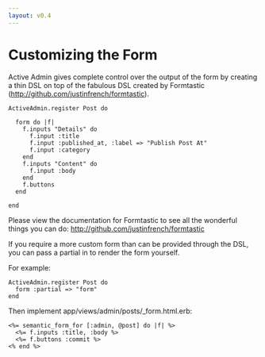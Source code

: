 ```yaml
---
layout: v0.4
---
```

# Customizing the Form

Active Admin gives complete control over the output of the form by creating a thin DSL on top of
the fabulous DSL created by Formtastic (http://github.com/justinfrench/formtastic).

    ActiveAdmin.register Post do

      form do |f|
        f.inputs "Details" do
          f.input :title
          f.input :published_at, :label => "Publish Post At"
          f.input :category
        end
        f.inputs "Content" do
          f.input :body
        end
        f.buttons
      end

    end

Please view the documentation for Formtastic to see all the wonderful things you can do:
http://github.com/justinfrench/formtastic

If you require a more custom form than can be provided through the DSL, you can pass
a partial in to render the form yourself.

For example:

    ActiveAdmin.register Post do
      form :partial => "form"
    end

Then implement app/views/admin/posts/_form.html.erb:

    <%= semantic_form_for [:admin, @post] do |f| %>
      <%= f.inputs :title, :body %>
      <%= f.buttons :commit %>
    <% end %>
